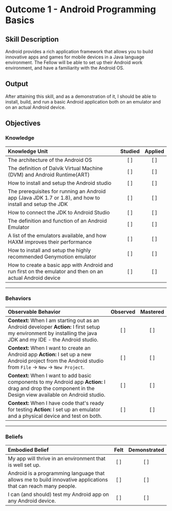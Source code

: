 # Outcome 1 - Android Programming Basics

## Skill Description
Android provides a rich application framework that allows you to build innovative apps and games for mobile devices in a Java language environment. The Fellow will be able to set up their Android work environment, and have a familiarity with the Android OS. 


## Output
After attaining this skill, and as a demonstration of it, I should be able to install, build, and run a basic Android application both on an emulator and on an actual Android device. 

## Objectives

### Knowledge

| Knowledge Unit   |      Studied      | Applied |
|:-------------|:------------------:|:--------:|
| The architecture of the Android OS| [ ] | [ ] |
| The definition of Dalvik Virtual Machine (DVM) and Android Runtime(ART)| [ ] | [ ] |
| How to install and setup the Android studio| [ ] | [ ] |
| The prerequisites for running an Android app (Java JDK 1.7 or 1.8), and how to install and setup the JDK| [ ] | [ ] |
| How to connect the JDK to Android Studio| [ ] | [ ] |
| The definition and function of an Android Emulator| [ ] | [ ] |
| A list of the emulators available, and how HAXM improves their performance| [ ] | [ ] |
| How to install and setup the highly recommended Genymotion emulator | [ ] | [ ] |
| How to create a basic app with Android and run first on the emulator and then on an actual Android device | [ ] | [ ] |

-------

### Behaviors

| Observable Behavior   |      Observed      | Mastered |
|:-------------|:------------------:|:--------:|
| **Context:** When I am starting out as an Android developer **Action:** I first setup my environment by installing the java JDK and my IDE - the Android studio. | [ ] | [ ]  |
| **Context:** When I want to create an Android app **Action:** I set up a new Android project from the Android studio from `File` -> `New` -> `New Project`. | [ ] | [ ]  |
| **Context:** When I want to add basic components to my Android app **Action:**  I drag and drop the component in the Design view available on Android studio. |   [ ]   |   [ ] |
| **Context:** When I have code that's ready for testing **Action:**  I set up an emulator and a physical device and test on both. |   [ ]   |   [ ] |

-------

### Beliefs

| Embodied Belief   |      Felt      | Demonstrated |
|:-------------|:------------------:|:--------:|
| My app will thrive in an environment that is well set up. | [ ] | [ ]  |
| Android is a programming language that allows me to build innovative applications that can reach many people.  |   [ ]   |   [ ] |
| I can (and should) test my Android app on any Android device.|   [ ]   |   [ ] |
